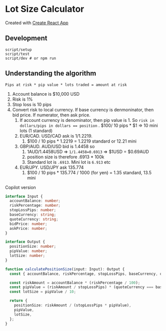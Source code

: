 # Lot Size Calculator

Created with [Create React App](https://create-react-app.dev/)

## Development

```
script/setup
script/test
script/dev # or npm run
```

## Understanding the algorithm

```
Pips at risk * pip value * lots traded = amount at risk
```

1. Account balance is $10,000 USD
1. Risk is 1%
1. Stop loss is 10 pips
1. Convert risk to local currency. If base currency is denmoninator, then bid price. If numerator, then ask price.
    1.  If account currency is denominator, then pip value is 1. So `risk in dollars/pips in dollars == position` . $100/ 10 pips * $1 => 10 mini lots (1 standard)
    1.  EUR/CAD. USD/CAD ask is 1/1.2219.
        1. $100 / 10 pips * 1.2219 = 1.2219 standard or 12.21 mini
    1.  GBP/AUD. AUD/USD bid is 1.4458 so
        1. 1AUD/1.4458USD => `1/1.4458=0.6913` => $1USD = $0.69AUD
        1. position size is therefore .6913 * 100k
        1. Standard lot is `.6913`. Mini lot is `6.913` etc
    1. EUR/JPY. USD/JPY ask 135.774
        1. $100 / 10 pips * 135.774 / 1000 (for yen) = 1.35 standard, 13.5 mini


Copilot version

```typescript
interface Input {
  accountBalance: number;
  riskPercentage: number;
  stopLossPips: number;
  baseCurrency: string;
  quoteCurrency: string;
  bidPrice: number;
  askPrice: number;
}

interface Output {
  positionSize: number;
  pipValue: number;
  lotSize: number;
}

function calculatePositionSize(input: Input): Output {
  const { accountBalance, riskPercentage, stopLossPips, baseCurrency, quoteCurrency, bidPrice, askPrice } = input;

  const riskAmount = accountBalance * (riskPercentage / 100);
  const pipValue = (riskAmount / stopLossPips) * (quoteCurrency === baseCurrency ? 1 : askPrice);
  const lotSize = pipValue / 10;

  return {
    positionSize: riskAmount / (stopLossPips * pipValue),
    pipValue,
    lotSize,
  };
}
```
    
